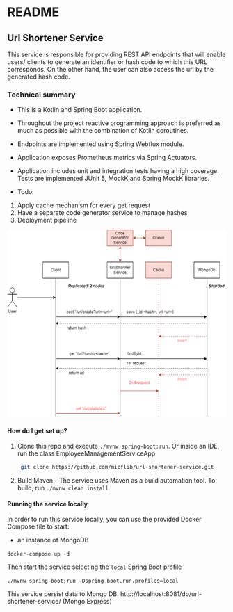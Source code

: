 # README #

## Url Shortener Service ##

This service is responsible for providing REST API endpoints that will enable users/ clients to generate an identifier or hash code to which this URL corresponds. On the other hand, the user can also access the url by the generated hash code.

### Technical summary ###

- This is a Kotlin and Spring Boot application. 
- Throughout the project reactive programming approach is preferred as much as possible with the combination of Kotlin coroutines. 
- Endpoints are implemented using Spring Webflux module. 
- Application exposes Prometheus metrics via Spring Actuators. 
- Application includes unit and integration tests having a high coverage. Tests are implemented
  JUnit 5, MockK and Spring MockK libraries.


- Todo:
1. Apply cache mechanism for every get request
2. Have a separate code generator service to manage hashes
3. Deployment pipeline

![Alt text](https://raw.githubusercontent.com/micflib/url-shortener-service/master/uss-system-design.png)

#### How do I get set up? ####

1. Clone this repo and execute `./mvnw spring-boot:run`. Or inside an IDE, run the class EmployeeManagementServiceApp

   ```sh
    git clone https://github.com/micflib/url-shortener-service.git
    ```
2. Build Maven - The service uses Maven as a build automation tool.  To build, run `./mvnw clean install`

#### Running the service locally

In order to run this service locally, you can use the provided Docker Compose file to start:
- an instance of MongoDB 

`docker-compose up -d`

Then start the service selecting the `local` Spring Boot profile

`./mvnw spring-boot:run -Dspring-boot.run.profiles=local`

This service persist data to Mongo DB.
http://localhost:8081/db/url-shortener-service/ (Mongo Express)

